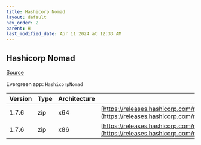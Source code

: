 ```yaml
---
title: Hashicorp Nomad
layout: default
nav_order: 2
parent: H
last_modified_date: Apr 11 2024 at 12:33 AM
---
```


## Hashicorp Nomad

[Source](https://www.nomadproject.io/)

Evergreen app: `HashicorpNomad`

| Version | Type | Architecture | URI                                                                                                                                                  |
| ------- | ---- | ------------ | ---------------------------------------------------------------------------------------------------------------------------------------------------- |
| 1.7.6   | zip  | x64          | [https://releases.hashicorp.com/nomad/1.7.6/nomad_1.7.6_windows_amd64.zip](https://releases.hashicorp.com/nomad/1.7.6/nomad_1.7.6_windows_amd64.zip) |
| 1.7.6   | zip  | x86          | [https://releases.hashicorp.com/nomad/1.7.6/nomad_1.7.6_windows_386.zip](https://releases.hashicorp.com/nomad/1.7.6/nomad_1.7.6_windows_386.zip)     |
